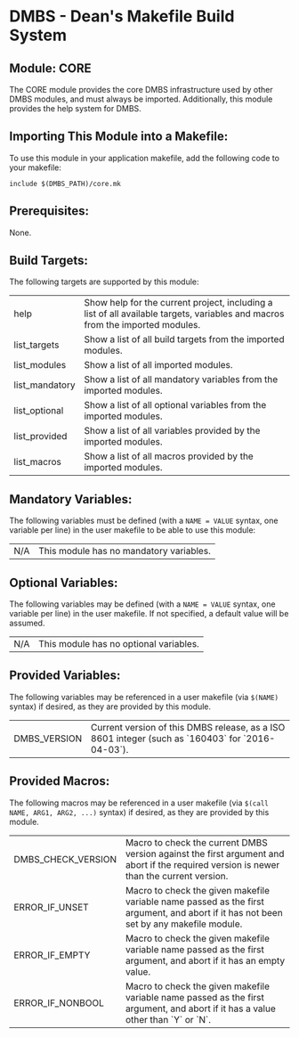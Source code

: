 DMBS - Dean's Makefile Build System
===================================


Module: CORE
------------

The CORE module provides the core DMBS infrastructure used by other DMBS
modules, and must always be imported. Additionally, this module provides the
help system for DMBS.

## Importing This Module into a Makefile:

To use this module in your application makefile, add the following code to your
makefile:

    include $(DMBS_PATH)/core.mk

## Prerequisites:

None.

## Build Targets:

The following targets are supported by this module:

<table>
 <tbody>
   <tr>
    <td>help</td>
    <td>Show help for the current project, including a list of all available targets, variables and macros from the imported modules.</td>
   </tr>
   <tr>
    <td>list_targets</td>
    <td>Show a list of all build targets from the imported modules.</td>
   </tr>
   <tr>
    <td>list_modules</td>
    <td>Show a list of all imported modules.</td>
   </tr>
   <tr>
    <td>list_mandatory</td>
    <td>Show a list of all mandatory variables from the imported modules.</td>
   </tr>
   <tr>
    <td>list_optional</td>
    <td>Show a list of all optional variables from the imported modules.</td>
   </tr>
   <tr>
    <td>list_provided</td>
    <td>Show a list of all variables provided by the imported modules.</td>
   </tr>
   <tr>
    <td>list_macros</td>
    <td>Show a list of all macros provided by the imported modules.</td>
   </tr>
 </tbody>
</table>

## Mandatory Variables:

The following variables must be defined (with a `NAME = VALUE` syntax, one
variable per line) in the user makefile to be able to use this module:

<table>
 <tbody>
   <tr>
    <td>N/A</td>
    <td>This module has no mandatory variables.</td>
   </tr>
 </tbody>
</table>

## Optional Variables:

The following variables may be defined (with a `NAME = VALUE` syntax, one
variable per line) in the user makefile. If not specified, a default value will
be assumed.

<table>
 <tbody>
   <tr>
    <td>N/A</td>
    <td>This module has no optional variables.</td>
   </tr>
 </tbody>
</table>

## Provided Variables:

The following variables may be referenced in a user makefile (via `$(NAME)`
syntax) if desired, as they are provided by this module.

<table>
 <tbody>
   <tr>
    <td>DMBS_VERSION</td>
    <td>Current version of this DMBS release, as a ISO 8601 integer (such as `160403` for `2016-04-03`).</td>
   </tr>
 </tbody>
</table>

## Provided Macros:

The following macros may be referenced in a user makefile (via
`$(call NAME, ARG1, ARG2, ...)` syntax) if desired, as they are provided by
this module.

<table>
 <tbody>
   <tr>
    <td>DMBS_CHECK_VERSION</td>
    <td>Macro to check the current DMBS version against the first argument and abort if the required version is newer than the current version.</td>
   </tr>
   <tr>
    <td>ERROR_IF_UNSET</td>
    <td>Macro to check the given makefile variable name passed as the first argument, and abort if it has not been set by any makefile module.</td>
   </tr>
   <tr>
    <td>ERROR_IF_EMPTY</td>
    <td>Macro to check the given makefile variable name passed as the first argument, and abort if it has an empty value.</td>
   </tr>
   <tr>
    <td>ERROR_IF_NONBOOL</td>
    <td>Macro to check the given makefile variable name passed as the first argument, and abort if it has a value other than `Y` or `N`.</td>
   </tr>
 </tbody>
</table>
